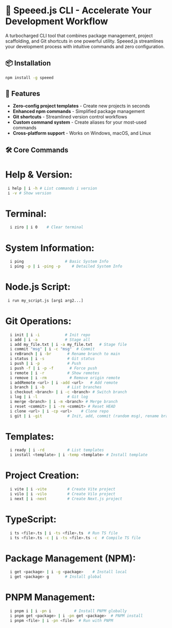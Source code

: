 # 🚀 Speeed.js CLI - Accelerate Your Development Workflow

A turbocharged CLI tool that combines package management, project scaffolding,
and Git shortcuts in one powerful utility. Speeed.js streamlines your
development process with intuitive commands and zero configuration.

## 📦 Installation

```bash
npm install -g speeed
```

## 🎯 Features

- **Zero-config project templates** - Create new projects in seconds
- **Enhanced npm commands** - Simplified package management
- **Git shortcuts** - Streamlined version control workflows
- **Custom command system** - Create aliases for your most-used commands
- **Cross-platform support** - Works on Windows, macOS, and Linux

## 🛠️ Core Commands

# Help & Version:

```bash
 i help | i -h # List commands i version
 i -v # Show version

```

# Terminal:

```bash
  i ziro | i 0    # Clear terminal
```

# System Information:

```bash
  i ping                  # Basic System Info
  i ping -p | i -ping -p     # Detailed System Info
```

# Node.js Script:

```bash
 i run my_script.js [arg1 arg2...]
```

# Git Operations:

```bash
  i init | i -i           # Init repo
  i add | i -a            # Stage all
  i add my_file.txt | i -a my_file.txt   # Stage file
  i commit "msg" | i -c "msg"  # Commit
  i reBranch | i -br       # Rename branch to main
  i status | i -s          # Git status
  i push | i -p            # Push
  i push -f | i -p -f       # Force push
  i remote | i -r          # Show remotes
  i remove | i -rm          # Remove origin remote
  i addRemote <url> | i -add <url>   # Add remote
  i branch | i -b          # List branches
  i checkout <branch> | i -c <branch> # Switch branch
  i log | i -l             # Git log
  i merge <branch> | i -m <branch> # Merge branch
  i reset <commit> | i -re <commit> # Reset HEAD
  i clone <url> | i -cp <url>    # Clone repo
  i git | i -git           # Init, add, commit (random msg), rename branch
```

# Templates:

```bash
  i ready | i -rd          # List templates
  i install <template> | i -temp <template> # Install template
```

# Project Creation:

```bash
  i vite | i -vite         # Create Vite project
  i vilo | i -vilo         # Create Vilo project
  i next | i -next         # Create Next.js project
```

# TypeScript:

```bash
  i ts <file>.ts | i -ts <file>.ts  # Run TS file
  i ts <file>.ts -c | i -ts <file>.ts -c  # Compile TS file
```

# Package Management (NPM):

```bash
  i get <package> | i -g <package>    # Install local
  i get <package> g       # Install global
```

# PNPM Management:

```bash
  i pnpm i | i -pn i          # Install PNPM globally
  i pnpm get <package> | i -pn get <package>  # PNPM install
  i pnpm <file> | i -pn <file>  # Run with PNPM
```
